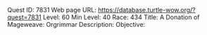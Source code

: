 Quest ID: 7831
Web page URL: https://database.turtle-wow.org/?quest=7831
Level: 60
Min Level: 40
Race: 434
Title: A Donation of Mageweave: Orgrimmar
Description: 
Objective: 
